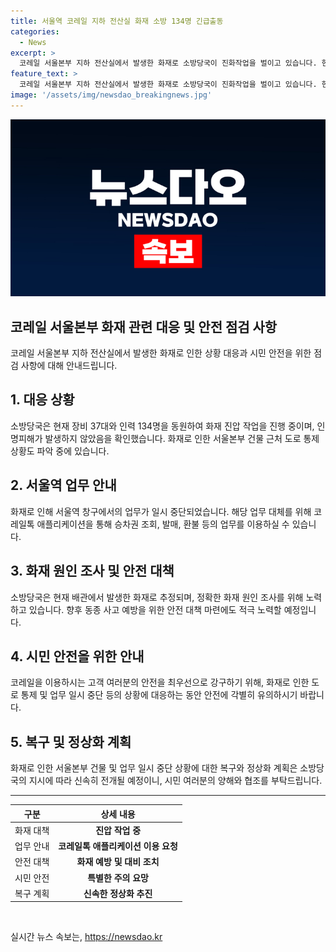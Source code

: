 ```yaml
---
title: 서울역 코레일 지하 전산실 화재 소방 134명 긴급출동
categories:
  - News
excerpt: >
  코레일 서울본부 지하 전산실에서 발생한 화재로 소방당국이 진화작업을 벌이고 있습니다. 현재 인명피해는 확인되지 않았으며, 건물 인근 도로는 통제 중입니다. 화재로 인해 서울역 창구 업무가 불가능하므로 코레일은 공식 앱을 이용할 것을 당부했습니다. 화재 원인은 배관에서 발생한 것으로 보고 조사 중입니다.
feature_text: >
  코레일 서울본부 지하 전산실에서 발생한 화재로 소방당국이 진화작업을 벌이고 있습니다. 현재 인명피해는 확인되지 않았으며, 건물 인근 도로는 통제 중입니다. 화재로 인해 서울역 창구 업무가 불가능하므로 코레일은 공식 앱을 이용할 것을 당부했습니다. 화재 원인은 배관에서 발생한 것으로 보고 조사 중입니다.
image: '/assets/img/newsdao_breakingnews.jpg'
---
```


<p><img src="/assets/img/newsdao_breakingnews.jpg" alt="bookingtag 속보" /></p>

<h2 data-ke-size="size26">코레일 서울본부 화재 관련 대응 및 안전 점검 사항</h2>

<p data-ke-size="size16">코레일 서울본부 지하 전산실에서 발생한 화재로 인한 상황 대응과 시민 안전을 위한 점검 사항에 대해 안내드립니다.</p>

<h2>1. 대응 상황</h2>

<p data-ke-size="size16">소방당국은 현재 장비 37대와 인력 134명을 동원하여 화재 진압 작업을 진행 중이며, 인명피해가 발생하지 않았음을 확인했습니다. 화재로 인한 서울본부 건물 근처 도로 통제 상황도 파악 중에 있습니다.</p>

<h2>2. 서울역 업무 안내</h2>

<p data-ke-size="size16">화재로 인해 서울역 창구에서의 업무가 일시 중단되었습니다. 해당 업무 대체를 위해 코레일톡 애플리케이션을 통해 승차권 조회, 발매, 환불 등의 업무를 이용하실 수 있습니다.</p>

<h2>3. 화재 원인 조사 및 안전 대책</h2>

<p data-ke-size="size16">소방당국은 현재 배관에서 발생한 화재로 추정되며, 정확한 화재 원인 조사를 위해 노력하고 있습니다. 향후 동종 사고 예방을 위한 안전 대책 마련에도 적극 노력할 예정입니다.</p>

<h2>4. 시민 안전을 위한 안내</h2>

<p data-ke-size="size16">코레일을 이용하시는 고객 여러분의 안전을 최우선으로 강구하기 위해, 화재로 인한 도로 통제 및 업무 일시 중단 등의 상황에 대응하는 동안 안전에 각별히 유의하시기 바랍니다.</p>

<h2>5. 복구 및 정상화 계획</h2>

<p data-ke-size="size16">화재로 인한 서울본부 건물 및 업무 일시 중단 상황에 대한 복구와 정상화 계획은 소방당국의 지시에 따라 신속히 전개될 예정이니, 시민 여러분의 양해와 협조를 부탁드립니다.</p>

<hr>

<table>
    <thead>
        <tr>
            <th>구분</th>
            <th>상세 내용</th>
        </tr>
    </thead>
    <tbody>
        <tr>
            <td>화재 대책</td>
            <td style="text-align: center; height: 17px;"><b>진압 작업 중</b></td>
        </tr>
        <tr>
            <td>업무 안내</td>
            <td style="text-align: center; height: 17px;"><b>코레일톡 애플리케이션 이용 요청</b></td>
        </tr>
        <tr>
            <td>안전 대책</td>
            <td style="text-align: center; height: 17px;"><b>화재 예방 및 대비 조치</b></td>
        </tr>
        <tr>
            <td>시민 안전</td>
            <td style="text-align: center; height: 17px;"><b>특별한 주의 요망</b></td>
        </tr>
        <tr>
            <td>복구 계획</td>
            <td style="text-align: center; height: 17px;"><b>신속한 정상화 추진</b></td>
        </tr>
    </tbody>
</table>

<p data-ke-size="size16">&nbsp;</p>
실시간 뉴스 속보는, <a href="https://newsdao.kr" rel="dofollow">https://newsdao.kr</a>


